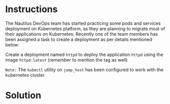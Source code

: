 # Instructions

The Nautilus DevOps team has started practicing some pods and services deployment on Kubernetes platform, as they are planning to migrate most of their applications on Kubernetes. Recently one of the team members has been assigned a task to create a deployment as per details mentioned below:

Create a deployment named `httpd` to deploy the application `httpd` using the image `httpd:latest` (remember to mention the tag as well)

`Note:` The `kubectl` utility on `jump_host` has been configured to work with the kubernetes cluster.

# Solution

